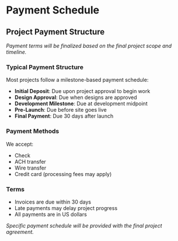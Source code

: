 # Payment Schedule

## Project Payment Structure

*Payment terms will be finalized based on the final project scope and timeline.*

### Typical Payment Structure

Most projects follow a milestone-based payment schedule:

- **Initial Deposit**: Due upon project approval to begin work
- **Design Approval**: Due when designs are approved
- **Development Milestone**: Due at development midpoint
- **Pre-Launch**: Due before site goes live
- **Final Payment**: Due 30 days after launch

### Payment Methods

We accept:
- Check
- ACH transfer
- Wire transfer
- Credit card (processing fees may apply)

### Terms

- Invoices are due within 30 days
- Late payments may delay project progress
- All payments are in US dollars

*Specific payment schedule will be provided with the final project agreement.*
